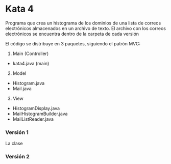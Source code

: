 # Kata 4

Programa que crea un histograma de los dominios de una lista de correos electrónicos almacenados en un archivo de texto.
El archivo con los correos electrónicos se encuentra dentro de la carpeta de cada versión

El código se distribuye en 3 paquetes, siguiendo el patrón MVC:
1. Main (Controller)
- kata4.java (main)
2. Model
- Histogram.java
 - Mail.java
3. View
 - HistogramDisplay.java
  - MailHistogramBuilder.java
- MailListReader.java

### Versión 1
La clase 

### Versión 2

